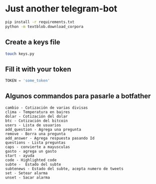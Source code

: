 # Just another telegram-bot

```bash
pip install -r requirements.txt
python -m textblob.download_corpora
```

## Create a keys file

```bash
touch keys.py
```
## Fill it with your token

```python
TOKEN = 'some_token'
```

## Algunos commandos para pasarle a botfather
```
cambio - Cotización de varias divisas
clima - Temperatura en baires
dolar - Cotización del dolar
btc - Cotización del bitcoin
users - Lista de usuarios
add_question - Agrega una pregunta
remove - Borra una pregunta
add_answer - Agrega respuesta pasando Id
questions - Lista preguntas
caps - convierte a mayusculas
gasto - agrega un gasto
start - ayuda
code - Highlighted code
subte -  Estado del subte
subtenews - Estado del subte, acepta numero de tweets
set - Setear alarma
unset - Sacar alarma
```
